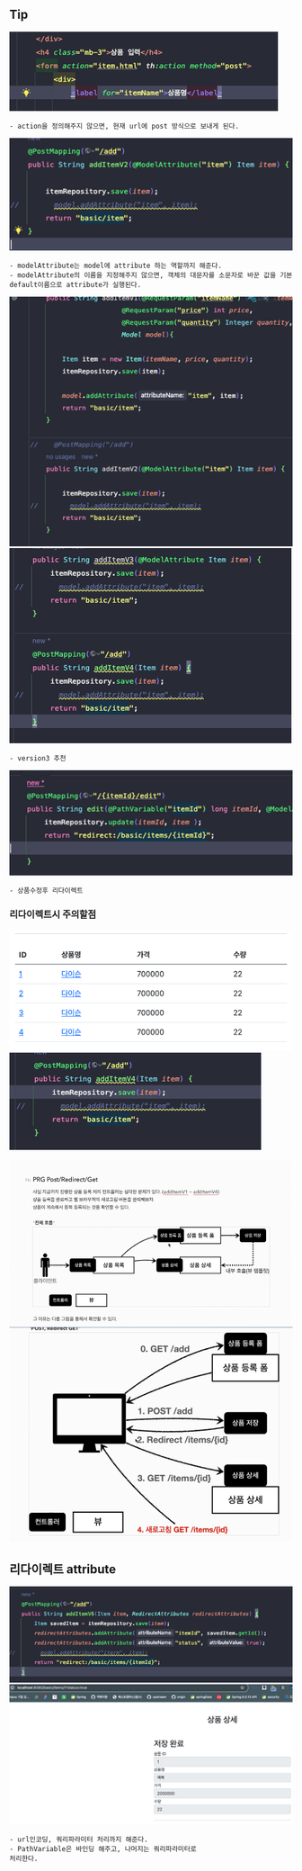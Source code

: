 ## Tip

![img.png](img.png)

    - action을 정의해주지 않으면, 현재 url에 post 방식으로 보내게 된다.

![img_1.png](img_1.png)

    - modelAttribute는 model에 attribute 하는 역할까지 해준다.
    - modelAttribute의 이름을 지정해주지 않으면, 객체의 대문자를 소문자로 바꾼 값을 기본 default이름으로 attribute가 실행된다.

![img_2.png](img_2.png)
![img_3.png](img_3.png)

    - version3 추천

![img_4.png](img_4.png)

    - 상품수정후 리다이렉트

### 리다이렉트시 주의할점

![img_5.png](img_5.png)
![img_6.png](img_6.png)

![img_7.png](img_7.png)
![img_8.png](img_8.png)

## 리다이렉트 attribute
![img_9.png](img_9.png)
![img_10.png](img_10.png)

    - url인코딩, 쿼리파라미터 처리까지 해준다.
    - PathVariable은 바인딩 해주고, 나머지는 쿼리파라미터로
    처리한다.